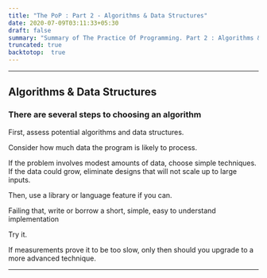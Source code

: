```yaml
---
title: "The PoP : Part 2 - Algorithms & Data Structures"
date: 2020-07-09T03:11:33+05:30
draft: false
summary: "Summary of The Practice Of Programming. Part 2 : Algorithms & Data Structures"
truncated: true
backtotop:  true
---
```

---

## Algorithms & Data Structures

### There are several steps to choosing an algorithm

First, assess potential algorithms and data structures.

Consider how much data the program is likely to process.

If the problem involves modest amounts of data, choose simple techniques.
If the data could grow, eliminate designs that will not scale up to large inputs.

Then, use a library or language feature if you can.

Failing that, write or borrow a short, simple, easy to understand implementation

Try it.

If measurements prove it to be too slow, only then should you upgrade to a more advanced technique.

------------------------
